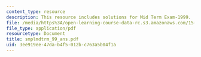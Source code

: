 ```yaml
---
content_type: resource
description: This resource includes solutions for Mid Term Exam-1999.
file: /media/https%3A/open-learning-course-data-rc.s3.amazonaws.com/15-010-economic-analysis-for-business-decisions-fall-2004/3ee919ee47dab4f5012bc763a5b04f1a_smplmdtrm_99_ans.pdf
file_type: application/pdf
resourcetype: Document
title: smplmdtrm_99_ans.pdf
uid: 3ee919ee-47da-b4f5-012b-c763a5b04f1a
---
```

